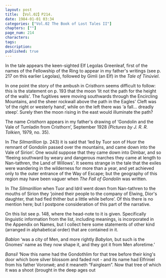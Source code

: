```yaml
---
layout: post
title: 【Vol.02】P214.
date: 1984-01-01 03:34
categories: ["Vol.02 The Book of Lost Tales II"]
chapters: [""]
page_num: 214
characters: 
tags: 
description: 
published: true
---
```


<p style="text-indent: 0;">
In the tale appears the keen-sighted Elf Legolas Greenleaf, first of the names of the Fellowship of the Ring to appear in my father's writings (see p. 217 on this earlier Legolas), followed by Gimli (an Elf) in the <I>Tale of Tinúviel</I>.
</p>

In one point the story of the ambush in Cristhorn seems difficult to follow: this is the statement on p. 193 that the moon ‘lit not the path for the height of the walls'. The fugitives were moving southwards through the Encircling Mountains, and the sheer rockwall above the path in the Eagles' Cleft was ‘of the right or westerly hand’, while on the left there was ‘a fall... dreadly steep’. Surely then the moon rising in the east would illuminate the path?

The name <I>Cristhorn</I> appears in my father's drawing of ‘Gondolin and the Vale of Tumladin from Cristhorn’, September 1928 <I>(Pictures by J. R. R. Tolkien,</I> 1979, no. 35).

In <I>The Silmarillion</I> (p. 243) it is said that ‘led by Tuor son of Huor the remnant of Gondolin passed over the mountains, and came down into the Vale of Sirion’. One would suppose that they came down into Dimbar, and so ‘fleeing southward by weary and dangerous marches they came at length to Nan-tathren, the Land of Willows'. It seems strange in the tale that the exiles were wandering in the wilderness for more than a year, and yet achieved only to the outer entrance of the Way of Escape; but the geography of this region may have been vaguer when <I>The Fall of Gondolin</I> was written.

In <I>The Silmarillion</I> when Tuor and Idril went down from Nan-tathren to the mouths of Sirion they ‘joined their people to the company of Elwing, Dior's daughter, that had fled thither but a little while before’. Of this there is no mention here; but I postpone consideration of this part of the narrative.

On this list see p. 148, where the head-note to it is given. Specifically linguistic information from the list, including meanings, is incorporated in the Appendix on Names, but I collect here some statements of other kind (arranged in alphabetical order) that are contained in it.

<I>Bablon</I> ‘was a city of Men, and more rightly <I>Babylon,</I> but such is the Gnomes' name as they now shape it, and they got it from Men aforetime.’

<I>Bansil</I>    ‘Now this name had the Gondothlim for that tree before their king's door which bore silver blossom and faded not - and its name had Elfriniel from his father Voronwë; and it meaneth “Fairgleam”. Now that tree of which it was a shoot (brought in the deep ages out

